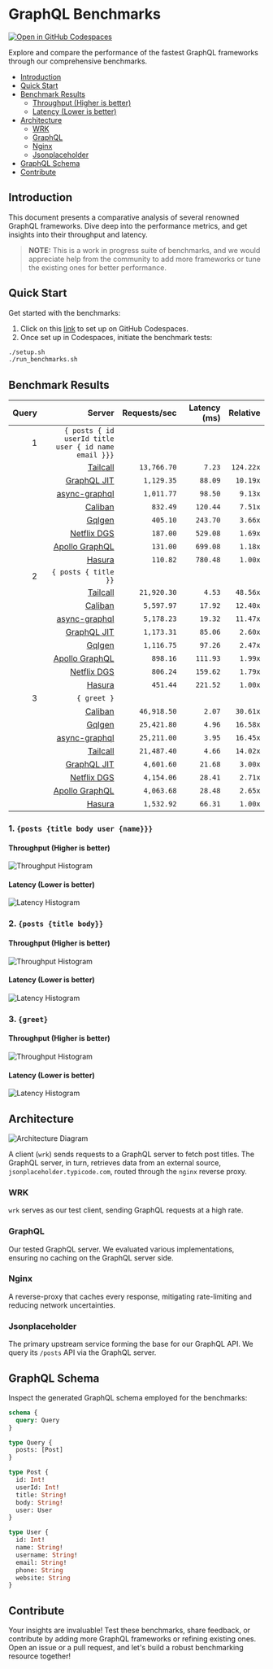 # GraphQL Benchmarks <!-- omit from toc -->

[![Open in GitHub Codespaces](https://github.com/codespaces/badge.svg)](https://codespaces.new/tailcallhq/graphql-benchmarks)

Explore and compare the performance of the fastest GraphQL frameworks through our comprehensive benchmarks.

- [Introduction](#introduction)
- [Quick Start](#quick-start)
- [Benchmark Results](#benchmark-results)
  - [Throughput (Higher is better)](#throughput-higher-is-better)
  - [Latency (Lower is better)](#latency-lower-is-better)
- [Architecture](#architecture)
  - [WRK](#wrk)
  - [GraphQL](#graphql)
  - [Nginx](#nginx)
  - [Jsonplaceholder](#jsonplaceholder)
- [GraphQL Schema](#graphql-schema)
- [Contribute](#contribute)

[Tailcall]: https://github.com/tailcallhq/tailcall
[Gqlgen]: https://github.com/99designs/gqlgen
[Apollo GraphQL]: https://github.com/apollographql/apollo-server
[Netflix DGS]: https://github.com/netflix/dgs-framework
[Caliban]: https://github.com/ghostdogpr/caliban
[async-graphql]: https://github.com/async-graphql/async-graphql
[Hasura]: https://github.com/hasura/graphql-engine
[GraphQL JIT]: https://github.com/zalando-incubator/graphql-jit

## Introduction

This document presents a comparative analysis of several renowned GraphQL frameworks. Dive deep into the performance metrics, and get insights into their throughput and latency.

> **NOTE:** This is a work in progress suite of benchmarks, and we would appreciate help from the community to add more frameworks or tune the existing ones for better performance.

## Quick Start

Get started with the benchmarks:

1. Click on this [link](https://codespaces.new/tailcallhq/graphql-benchmarks) to set up on GitHub Codespaces.
2. Once set up in Codespaces, initiate the benchmark tests:

```bash
./setup.sh
./run_benchmarks.sh
```

## Benchmark Results

<!-- PERFORMANCE_RESULTS_START -->

| Query | Server | Requests/sec | Latency (ms) | Relative |
|-------:|--------:|--------------:|--------------:|---------:|
| 1 | `{ posts { id userId title user { id name email }}}` |
|| [Tailcall] | `13,766.70` | `7.23` | `124.22x` |
|| [GraphQL JIT] | `1,129.35` | `88.09` | `10.19x` |
|| [async-graphql] | `1,011.77` | `98.50` | `9.13x` |
|| [Caliban] | `832.49` | `120.44` | `7.51x` |
|| [Gqlgen] | `405.10` | `243.70` | `3.66x` |
|| [Netflix DGS] | `187.00` | `529.08` | `1.69x` |
|| [Apollo GraphQL] | `131.00` | `699.08` | `1.18x` |
|| [Hasura] | `110.82` | `780.48` | `1.00x` |
| 2 | `{ posts { title }}` |
|| [Tailcall] | `21,920.30` | `4.53` | `48.56x` |
|| [Caliban] | `5,597.97` | `17.92` | `12.40x` |
|| [async-graphql] | `5,178.23` | `19.32` | `11.47x` |
|| [GraphQL JIT] | `1,173.31` | `85.06` | `2.60x` |
|| [Gqlgen] | `1,116.75` | `97.26` | `2.47x` |
|| [Apollo GraphQL] | `898.16` | `111.93` | `1.99x` |
|| [Netflix DGS] | `806.24` | `159.62` | `1.79x` |
|| [Hasura] | `451.44` | `221.52` | `1.00x` |
| 3 | `{ greet }` |
|| [Caliban] | `46,918.50` | `2.07` | `30.61x` |
|| [Gqlgen] | `25,421.80` | `4.96` | `16.58x` |
|| [async-graphql] | `25,211.00` | `3.95` | `16.45x` |
|| [Tailcall] | `21,487.40` | `4.66` | `14.02x` |
|| [GraphQL JIT] | `4,601.60` | `21.68` | `3.00x` |
|| [Netflix DGS] | `4,154.06` | `28.41` | `2.71x` |
|| [Apollo GraphQL] | `4,063.68` | `28.48` | `2.65x` |
|| [Hasura] | `1,532.92` | `66.31` | `1.00x` |

<!-- PERFORMANCE_RESULTS_END -->



### 1. `{posts {title body user {name}}}`
#### Throughput (Higher is better)

![Throughput Histogram](assets/req_sec_histogram1.png)

#### Latency (Lower is better)

![Latency Histogram](assets/latency_histogram1.png)

### 2. `{posts {title body}}`
#### Throughput (Higher is better)

![Throughput Histogram](assets/req_sec_histogram2.png)

#### Latency (Lower is better)

![Latency Histogram](assets/latency_histogram2.png)

### 3. `{greet}`
#### Throughput (Higher is better)

![Throughput Histogram](assets/req_sec_histogram3.png)

#### Latency (Lower is better)

![Latency Histogram](assets/latency_histogram3.png)

## Architecture

![Architecture Diagram](assets/architecture.png)

A client (`wrk`) sends requests to a GraphQL server to fetch post titles. The GraphQL server, in turn, retrieves data from an external source, `jsonplaceholder.typicode.com`, routed through the `nginx` reverse proxy.

### WRK

`wrk` serves as our test client, sending GraphQL requests at a high rate.

### GraphQL

Our tested GraphQL server. We evaluated various implementations, ensuring no caching on the GraphQL server side.

### Nginx

A reverse-proxy that caches every response, mitigating rate-limiting and reducing network uncertainties.

### Jsonplaceholder

The primary upstream service forming the base for our GraphQL API. We query its `/posts` API via the GraphQL server.

## GraphQL Schema

Inspect the generated GraphQL schema employed for the benchmarks:

```graphql
schema {
  query: Query
}

type Query {
  posts: [Post]
}

type Post {
  id: Int!
  userId: Int!
  title: String!
  body: String!
  user: User
}

type User {
  id: Int!
  name: String!
  username: String!
  email: String!
  phone: String
  website: String
}
```

## Contribute

Your insights are invaluable! Test these benchmarks, share feedback, or contribute by adding more GraphQL frameworks or refining existing ones. Open an issue or a pull request, and let's build a robust benchmarking resource together!
